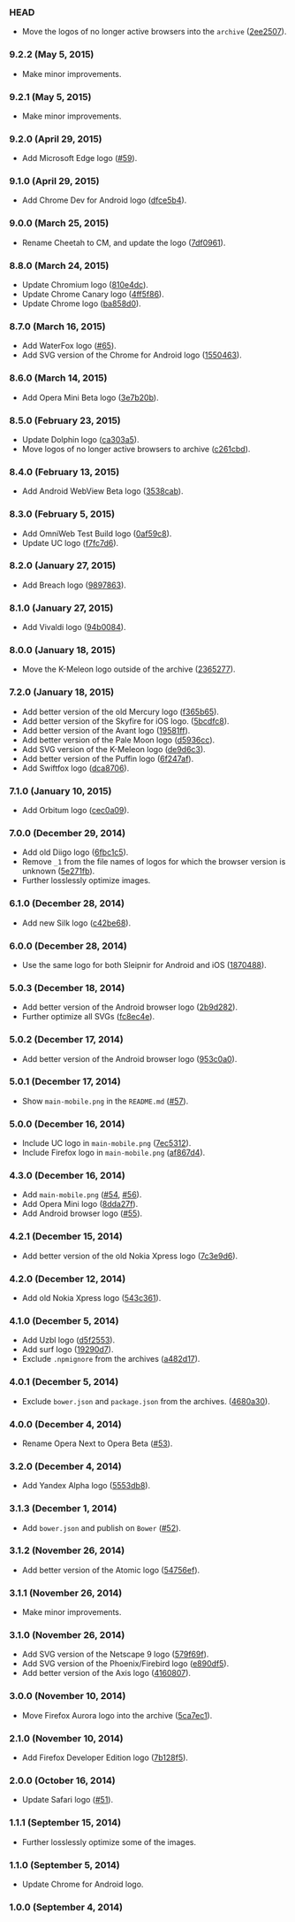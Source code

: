 ### HEAD

* Move the logos of no longer active browsers into the `archive`
  ([2ee2507](https://github.com/alrra/browser-logos/commit/2ee250770fbf7a9421d311394ef8aa926632a4df)).

### 9.2.2 (May 5, 2015)

* Make minor improvements.

### 9.2.1 (May 5, 2015)

* Make minor improvements.

### 9.2.0 (April 29, 2015)

* Add Microsoft Edge logo
  ([#59](https://github.com/alrra/browser-logos/issues/59)).

### 9.1.0 (April 29, 2015)

* Add Chrome Dev for Android logo
  ([dfce5b4](https://github.com/alrra/browser-logos/commit/dfce5b4974d934647218482017f94547f349a143)).

### 9.0.0 (March 25, 2015)

* Rename Cheetah to CM, and update the logo
  ([7df0961](https://github.com/alrra/browser-logos/commit/7df0961540df82352b3cc4656e46fadf3c86b324)).

### 8.8.0 (March 24, 2015)

* Update Chromium logo
  ([810e4dc](https://github.com/alrra/browser-logos/commit/810e4dc1efbb9ccfafab868ac1bb40a7cf320779)).
* Update Chrome Canary logo
  ([4ff5f86](https://github.com/alrra/browser-logos/commit/4ff5f862552c603b663f3ed71df332671aa64aac)).
* Update Chrome logo
  ([ba858d0](https://github.com/alrra/browser-logos/commit/ba858d0a577c6490962072994c59987b86a89e9c)).

### 8.7.0 (March 16, 2015)

* Add WaterFox logo
  ([#65](https://github.com/alrra/browser-logos/issues/65)).
* Add SVG version of the Chrome for Android logo
  ([1550463](https://github.com/alrra/browser-logos/commit/1550463f1cca526a4193a1216cf5de4daa0be0c8)).

### 8.6.0 (March 14, 2015)

* Add Opera Mini Beta logo
  ([3e7b20b](https://github.com/alrra/browser-logos/commit/3e7b20b93a1b2cd0c98aeb3827d7c2df73ac6a8d)).

### 8.5.0 (February 23, 2015)

* Update Dolphin logo
  ([ca303a5](https://github.com/alrra/browser-logos/commit/ca303a59454cc7f13469b83ce7c0877f17d77366)).
* Move logos of no longer active browsers to archive
  ([c261cbd](https://github.com/alrra/browser-logos/commit/c261cbdda29a8c86372d24ec9f0f14310f3c52e1)).

### 8.4.0 (February 13, 2015)

* Add Android WebView Beta logo
  ([3538cab](https://github.com/alrra/browser-logos/commit/3538cab3a01aaf33aa618948da164c2c048ac35f)).

### 8.3.0 (February 5, 2015)

* Add OmniWeb Test Build logo
  ([0af59c8](https://github.com/alrra/browser-logos/commit/0af59c89bd96acb64d16a83a0c13911b74a62c6e)).
* Update UC logo
  ([f7fc7d6](https://github.com/alrra/browser-logos/commit/f7fc7d6b21422698353a38881a0334caa3483bf6)).

### 8.2.0 (January 27, 2015)

* Add Breach logo
  ([9897863](https://github.com/alrra/browser-logos/commit/989786351ff672a85b69a691ce981461d8b49cd9)).

### 8.1.0 (January 27, 2015)

* Add Vivaldi logo
  ([94b0084](https://github.com/alrra/browser-logos/commit/94b00848b5730245b47f7d0aaae90ff3a5352111)).

### 8.0.0 (January 18, 2015)

* Move the K-Meleon logo outside of the archive
  ([2365277](https://github.com/alrra/browser-logos/commit/2365277b081ae200269f74a24cfb3416e216669b)).

### 7.2.0 (January 18, 2015)

* Add better version of the old Mercury logo
  ([f365b65](https://github.com/alrra/browser-logos/commit/f365b65fb66d3c75a876397554c3a638fbccc193)).
* Add better version of the Skyfire for iOS logo.
  ([5bcdfc8](https://github.com/alrra/browser-logos/commit/5bcdfc82fd71521c1e809214f80cf367a5d96741)).
* Add better version of the Avant logo
  ([19581ff](https://github.com/alrra/browser-logos/commit/19581ff4893777ded669b50c99cb0e4006900726)).
* Add better version of the Pale Moon logo
  ([d5936cc](https://github.com/alrra/browser-logos/commit/d5936ccd5b57209c6cdb65f200e708b77884d4f8)).
* Add SVG version of the K-Meleon logo
  ([de9d6c3](https://github.com/alrra/browser-logos/commit/de9d6c36793745ff21ea0e5b55f5bd2abdf88f44)).
* Add better version of the Puffin logo
  ([6f247af](https://github.com/alrra/browser-logos/commit/6f247af7382cfde9dbce956c2a38572f79a94fb8)).
* Add Swiftfox logo
  ([dca8706](https://github.com/alrra/browser-logos/commit/dca8706261c655d3924eeb6f3352416c67f48d43)).

### 7.1.0 (January 10, 2015)

* Add Orbitum logo
  ([cec0a09](https://github.com/alrra/browser-logos/commit/cec0a094cb12843846e5ec3c82704b9a6967b368)).

### 7.0.0 (December 29, 2014)

* Add old Diigo logo
  ([6fbc1c5](https://github.com/alrra/browser-logos/commit/6fbc1c503b9d171a1148b2196e18d7950f68b81a)).
* Remove `_1` from the file names of logos for which the browser version is unknown
  ([5e271fb](https://github.com/alrra/browser-logos/commit/5e271fbc243901f0adb06cd298f0e8f04664aeb1)).
* Further losslessly optimize images.

### 6.1.0 (December 28, 2014)

* Add new Silk logo
  ([c42be68](https://github.com/alrra/browser-logos/commit/c42be68bba24de87046cf6276547e9ef1dc31611)).

### 6.0.0 (December 28, 2014)

* Use the same logo for both Sleipnir for Android and iOS
  ([1870488](https://github.com/alrra/browser-logos/commit/1870488d1474a6399d1660bdd23ec81534d23c75)).

### 5.0.3 (December 18, 2014)

* Add better version of the Android browser logo
  ([2b9d282](https://github.com/alrra/browser-logos/commit/2b9d28209c2f1356bb5fe5e99ae7e8b5401e7579)).
* Further optimize all SVGs
  ([fc8ec4e](https://github.com/alrra/browser-logos/commit/fc8ec4e09358213b1c71ae56b9863c46189d5fc4)).

### 5.0.2 (December 17, 2014)

* Add better version of the Android browser logo
  ([953c0a0](https://github.com/alrra/browser-logos/commit/953c0a0c39fb793ebdeea211314cc6c8fd8bb4c4)).

### 5.0.1 (December 17, 2014)

* Show `main-mobile.png` in the `README.md`
  ([#57](https://github.com/alrra/browser-logos/issues/57)).

### 5.0.0 (December 16, 2014)

* Include UC logo in `main-mobile.png`
  ([7ec5312](https://github.com/alrra/browser-logos/commit/7ec53120278fcf623b1be2b408e05c8f6942c8e5)).
* Include Firefox logo in `main-mobile.png`
  ([af867d4](https://github.com/alrra/browser-logos/commit/af867d4805ff9b5e81f606813115ac511a5d5f5b)).

### 4.3.0 (December 16, 2014)

* Add `main-mobile.png`
  ([#54](https://github.com/alrra/browser-logos/issues/54),
   [#56](https://github.com/alrra/browser-logos/issues/56)).
* Add Opera Mini logo
  ([8dda27f](https://github.com/alrra/browser-logos/commit/8dda27fbf2dce1c2870ea4115fa198c2bf64233a)).
* Add Android browser logo
  ([#55](https://github.com/alrra/browser-logos/issues/55)).

### 4.2.1 (December 15, 2014)

* Add better version of the old Nokia Xpress logo
  ([7c3e9d6](https://github.com/alrra/browser-logos/commit/7c3e9d6b2540453469d5128978a3da95c23adf73)).

### 4.2.0 (December 12, 2014)

* Add old Nokia Xpress logo
  ([543c361](https://github.com/alrra/browser-logos/commit/543c361869b2e0a2c0da91204c528d2886a415e0)).

### 4.1.0 (December 5, 2014)

* Add Uzbl logo
  ([d5f2553](https://github.com/alrra/browser-logos/commit/d5f25532319ebb86b4075aaa5b98e4058869cc98)).
* Add surf logo
  ([19290d7](https://github.com/alrra/browser-logos/commit/19290d78381da4a0cccd0acf7fe5dd513adb47b2)).
* Exclude `.npmignore` from the archives
  ([a482d17](https://github.com/alrra/browser-logos/commit/4680a30b8e93ccd7cb91f29f5d3c9aed1644bdd2)).

### 4.0.1 (December 5, 2014)

* Exclude `bower.json` and `package.json` from the archives.
  ([4680a30](https://github.com/alrra/browser-logos/commit/4680a30b8e93ccd7cb91f29f5d3c9aed1644bdd2)).

### 4.0.0 (December 4, 2014)

* Rename Opera Next to Opera Beta
  ([#53](https://github.com/alrra/browser-logos/issues/53)).

### 3.2.0 (December 4, 2014)

* Add Yandex Alpha logo
  ([5553db8](https://github.com/alrra/browser-logos/commit/5553db824fd1ac27af4fc62df2ff93f3fa1ba047)).

### 3.1.3 (December 1, 2014)

* Add `bower.json` and publish on `Bower`
  ([#52](https://github.com/alrra/browser-logos/issues/52)).

### 3.1.2 (November 26, 2014)

* Add better version of the Atomic logo
  ([54756ef](https://github.com/alrra/browser-logos/commit/54756efbaac0c66bfe83fbf5558bd82cd34f6606)).

### 3.1.1 (November 26, 2014)

* Make minor improvements.

### 3.1.0 (November 26, 2014)

* Add SVG version of the Netscape 9 logo
  ([579f69f](https://github.com/alrra/browser-logos/commit/579f69fb6db2539c89eb7edf6eee075cbaf07bc2)).
* Add SVG version of the Phoenix/Firebird logo
  ([e890df5](https://github.com/alrra/browser-logos/commit/e890df5f68cdd71ee07847d4ccda4ffb0e900932)).
* Add better version of the Axis logo
  ([4160807](https://github.com/alrra/browser-logos/commit/41608070848ffc10c48a9eaff78ae2941e2ab275)).

### 3.0.0 (November 10, 2014)

* Move Firefox Aurora logo into the archive
  ([5ca7ec1](https://github.com/alrra/browser-logos/commit/5ca7ec1a23b174795c849a1d16f407ef23fcb3c3)).

### 2.1.0 (November 10, 2014)

* Add Firefox Developer Edition logo
  ([7b128f5](https://github.com/alrra/browser-logos/commit/7b128f5b2bdfa7867b3ca6d21d3270831b15b257)).

### 2.0.0 (October 16, 2014)

* Update Safari logo
  ([#51](https://github.com/alrra/browser-logos/issues/51)).

### 1.1.1 (September 15, 2014)

* Further losslessly optimize some of the images.

### 1.1.0 (September 5, 2014)

* Update Chrome for Android logo.

### 1.0.0 (September 4, 2014)
